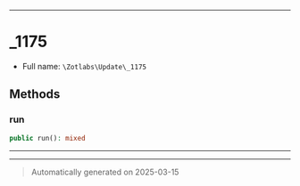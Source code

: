 ***

# _1175





* Full name: `\Zotlabs\Update\_1175`




## Methods


### run



```php
public run(): mixed
```












***


***
> Automatically generated on 2025-03-15
